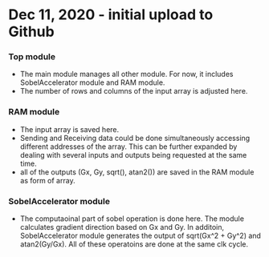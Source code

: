 # Dec 11, 2020 - initial upload to Github 

### Top module ###
- The main module manages all other module. For now, it includes SobelAccelerator module and RAM module. 
- The number of rows and columns of the input array is adjusted here.

### RAM module ###
- The input array is saved here.
- Sending and Receiving data could be done simultaneously accessing different addresses of the array. This can be further expanded by dealing with several inputs and outputs being requested at the same time.
- all of the outputs (Gx, Gy, sqrt(), atan2()) are saved in the RAM module as form of array.

### SobelAccelerator module ###
- The computaoinal part of sobel operation is done here. The module calculates gradient direction based on Gx and Gy. In additoin, SobelAccelerator module generates the output of sqrt(Gx^2 + Gy^2) and atan2(Gy/Gx). All of these operatoins are done at the same clk cycle.